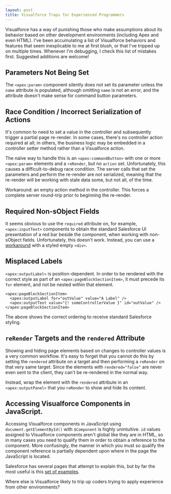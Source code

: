 ```yaml
---
layout: post
title: Visualforce Traps for Experienced Programmers
---
```


Visualforce has a way of punishing those who make assumptions about its behavior based on other development environments (including Apex and even HTML). I've been accumulating a list of Visualforce behaviors and features that seem inexplicable to me at first blush, or that I've tripped up on multiple times. Whenever I'm debugging, I check this list of mistakes first. Suggested additions are welcome!

## Parameters Not Being Set

The `<apex:param>` component silently does not set its parameter unless the `name` attribute is populated, although omitting `name` is not an error, and the attribute doesn't make sense for command button parameters.

## Race Condition / Incorrect Serialization of Actions

It's common to need to set a value in the controller and subsequently trigger a partial page re-render. In some cases, there's no controller action required at all; in others, the business logic may be embedded in a controller setter method rather than a Visualforce action.

The naïve way to handle this is an `<apex:commandButton>` with one or more `<apex:param>` elements and a `reRender`, but no `action` set. Unfortunately, this causes a difficult-to-debug race condition. The server calls that set the parameters and perform the re-render are not serialized, meaning that the re-render will be working with stale data some, but not all, of the time.

Workaround: an empty action method in the controller. This forces a complete server round-trip prior to beginning the re-render.

## Required Non-sObject Fields

It seems obvious to use the `required` attribute on, for example, `<apex:inputText>` components to obtain the standard Salesforce UI presentation of a red bar beside the component, when working with non-sObject fields. Unfortunately, this doesn't work. Instead, you can use a [workaround](https://salesforce.stackexchange.com/questions/2108/style-apexinputtext-as-required-within-apexpageblocksectionitem) with a styled empty `<div>`.

## Misplaced Labels
`<apex:outputLabel>` is position-dependent. In order to be rendered with the correct style as part of an `<apex:pageBlockSectionItem>`, it must precede its `for` element, and not be nested within that element.

    <apex:pageBlockSectionItem>
      <apex:outputLabel for="outValue" value="A Label" />
      <apex:outputText value="{! someControllerValue }" id="outValue" />
    </apex:pageBlockSectionItem>

The above shows the correct ordering to receive standard Salesforce styling.

## `reRender` Targets and the `rendered` Attribute

Showing and hiding page elements based on changes to controller values is a very common workflow. It's easy to forget that you cannot do this by setting the `rendered` attribute on a target and then performing a `reRender` on that very same target. Since the elements with `rendered="false"` are never even sent to the client, they can't be re-rendered in the normal way.

Instead, wrap the element with the `rendered` attribute in an `<apex:outputPanel>` that you `reRender` to show and hide its content.

## Accessing Visualforce Components in JavaScript.

Accessing Visualforce components in JavaScript using `document.getElementById()` with `$Component` is highly unintuitive. `id` values assigned to Visualforce components aren't global like they are in HTML, so in many cases you need to qualify them in order to obtain a reference to the component. More confusingly, the manner in which you must so qualify the component reference is partially dependent upon where in the page the JavaScript is located.

Salesforce has several pages that attempt to explain this, but by far the most useful is this [set of examples](https://developer.salesforce.com/docs/atlas.en-us.pages.meta/pages/pages_best_practices_accessing_id.htm).

Where else is Visualforce likely to trip up coders trying to apply experience from other environments?  
